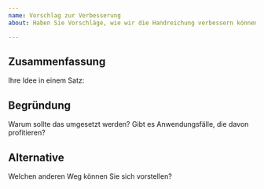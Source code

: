 ```yaml
---
name: Vorschlag zur Verbesserung
about: Haben Sie Vorschläge, wie wir die Handreichung verbessern können?

---
```


## Zusammenfassung

Ihre Idee in einem Satz:

## Begründung

Warum sollte das umgesetzt werden? Gibt es Anwendungsfälle, die davon profitieren? 

## Alternative

Welchen anderen Weg können Sie sich vorstellen?

